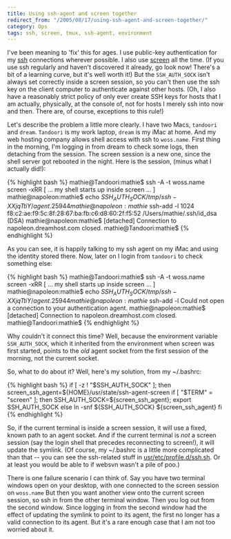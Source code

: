 ```yaml
---
title: Using ssh-agent and screen together
redirect_from: "/2005/08/17/using-ssh-agent-and-screen-together/"
category: Ops
tags: ssh, screen, tmux, ssh-agent, environment
---
```

I've been meaning to 'fix' this for ages.  I use public-key authentication for my [ssh](http://www.openssh.com/) connections wherever possible.  I also use [screen](http://www.gnu.org/software/screen/) all the time.  (If you use ssh regularly and haven't discovered it already, go look now!  There's a bit of a learning curve, but it's well worth it!)  But the <code>SSH_AUTH_SOCK</code> isn't always set correctly inside a screen session, so you can't then use the ssh key on the client computer to authenticate against other hosts.  (Oh, I also have a reasonably strict policy of only ever create SSH keys for hosts that I am actually, physically, at the console of, not for hosts I merely ssh into now and then.  There are, of course, exceptions to this rule!)

Let's describe the problem a little more clearly.  I have two Macs, <code>tandoori</code> and <code>dream</code>.  <code>Tandoori</code> is my work laptop, <code>dream</code> is my iMac at home.  And my web hosting company allows shell access with ssh to <code>woss.name</code>.  First thing in the morning, I'm logging in from dream to check some logs, then detaching from the session.  The screen session is a new one, since the shell server got rebooted in the night.  Here is the session, (minus what I actually did!):

{% highlight bash %}
mathie@Tandoori:mathie$ ssh -A -t woss.name screen -xRR
[ ... my shell starts up inside screen ... ]
mathie@napoleon:mathie$ echo $SSH_AUTH_SOCK
/tmp/ssh-XXjqTtiY/agent.25944
mathie@napoleon:mathie$ ssh-add -l
1024 f8:c2:ae:f9:5c:8f:28:67:ba:fb:c6:d8:60:2f:f5:52 /Users/mathie/.ssh/id_dsa (DSA)
mathie@napoleon:mathie$
[detached]
Connection to napoleon.dreamhost.com closed.
mathie@Tandoori:mathie$
{% endhighlight %}

As you can see, it is happily talking to my ssh agent on my iMac and using the identity stored there.  Now, later on I login from <code>tandoori</code> to check something else:

{% highlight bash %}
mathie@Tandoori:mathie$ ssh -A -t woss.name screen -xRR
[ ... my shell starts up inside screen ... ]
mathie@napoleon:mathie$ echo $SSH_AUTH_SOCK
/tmp/ssh-XXjqTtiY/agent.25944
mathie@napoleon:mathie$ ssh-add -l
Could not open a connection to your authentication agent.
mathie@napoleon:mathie$
[detached]
Connection to napoleon.dreamhost.com closed.
mathie@Tandoori:mathie$
{% endhighlight %}

Why couldn't it connect this time?  Well, because the environment variable <code>SSH_AUTH_SOCK</code>, which it inherited from the environment when screen was first started, points to the <em>old</em> agent socket from the first session of the morning, not the current socket.

So, what to do about it?  Well, here's my solution, from my ~/.bashrc:

{% highlight bash %}
if [ -z ! "$SSH_AUTH_SOCK" ]; then
    screen_ssh_agent=${HOME}/usr/state/ssh-agent-screen
    if [ "$TERM" = "screen" ]; then
        SSH_AUTH_SOCK=${screen_ssh_agent}; export SSH_AUTH_SOCK
    else
        ln -snf ${SSH_AUTH_SOCK} ${screen_ssh_agent}
    fi
{% endhighlight %}

So, if the current terminal is inside a screen session, it will use a fixed, known path to an agent socket.  And if the current terminal is <em>not</em> a screen session (say the login shell that precedes reconnecting to screen!), it will update the symlink.  (Of course, my ~/.bashrc is a little more complicated than that -- you can see the ssh-related stuff in [usr/etc/profile.d/ssh.sh](http://woss.name/svn/mathie/homedir/trunk/usr/etc/profile.d/ssh.sh).  Or at least you would be able to if websvn wasn't a pile of poo.)

There is one failure scenario I can think of.  Say you have two terminal windows open on your desktop, with one connected to the screen session on <code>woss.name</code>  But then you want another view onto the current screen session, so ssh in from the other terminal window.  Then you log out from the second window.  Since logging in from the second window had the effect of updating the symlink to point to its agent, the first no longer has a valid connection to its agent.  But it's a rare enough case that I am not too worried about it.
